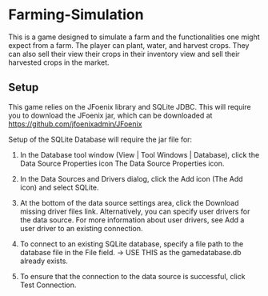 # Farming-Simulation

This is a game designed to simulate a farm and the functionalities one might expect from a farm.
The player can plant, water, and harvest crops. They can also sell their
view their crops in their inventory view and sell their harvested crops in the market.

## Setup
This game relies on the JFoenix library and SQLite JDBC. This will require you to download
the JFoenix jar, which can be downloaded at https://github.com/jfoenixadmin/JFoenix

Setup of the SQLite Database will require the jar file for:

1. In the Database tool window (View | Tool Windows | Database), click the Data Source Properties icon The Data Source Properties icon.

2. In the Data Sources and Drivers dialog, click the Add icon (The Add icon) and select SQLite.

4. At the bottom of the data source settings area, click the Download missing driver files link. Alternatively, you can specify user drivers for the data source. For more information about user drivers, see Add a user driver to an existing connection.

5. To connect to an existing SQLite database, specify a file path to the database file in the File field. -> USE THIS as the gamedatabase.db already exists.

6. To ensure that the connection to the data source is successful, click Test Connection.
 
